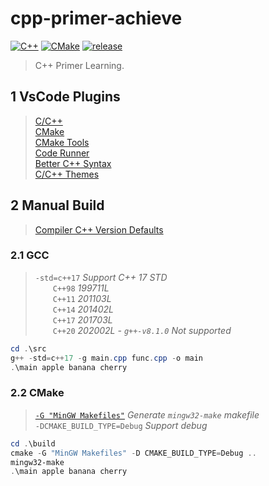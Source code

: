 # cpp-primer-achieve

[![C++](https://img.shields.io/badge/C++-17-brightgreen.svg?style=flat&logo=cplusplus)](https://isocpp.org)
[![CMake](https://img.shields.io/badge/CMake-3.21.4-brightgreen.svg?style=flat&logo=cmake)](https://cmake.org/cmake/help/v3.21/guide/tutorial/index.html)
[![release](https://img.shields.io/badge/release-0.5.0-blue.svg)](https://github.com/aaric/cpp-primer-achieve/releases)

> C++ Primer Learning.

## 1 VsCode Plugins

> [C/C++](https://marketplace.visualstudio.com/items?itemName=ms-vscode.cpptools)  
> [CMake](https://marketplace.visualstudio.com/items?itemName=twxs.cmake)  
> [CMake Tools](https://marketplace.visualstudio.com/items?itemName=ms-vscode.cmake-tools)  
> [Code Runner](https://marketplace.visualstudio.com/items?itemName=formulahendry.code-runner)  
> [Better C++ Syntax](https://marketplace.visualstudio.com/items?itemName=jeff-hykin.better-cpp-syntax)  
> [C/C++ Themes](https://marketplace.visualstudio.com/items?itemName=ms-vscode.cpptools-themes)

## 2 Manual Build

> [Compiler C++ Version Defaults](https://gist.github.com/ax3l/53db9fa8a4f4c21ecc5c4100c0d93c94)

### 2.1 GCC

> `-std=c++17` *Support C++ 17 STD*  
> &emsp;&emsp;`C++98` *199711L*  
> &emsp;&emsp;`C++11` *201103L*  
> &emsp;&emsp;`C++14` *201402L*  
> &emsp;&emsp;`C++17` *201703L*  
> &emsp;&emsp;`C++20` *202002L - `g++-v8.1.0` Not supported*

```powershell
cd .\src
g++ -std=c++17 -g main.cpp func.cpp -o main
.\main apple banana cherry
```

### 2.2 CMake

> [`-G "MinGW Makefiles"`](https://cmake.org/cmake/help/v2.8.12/cmake.html#section_Generators) *Generate `mingw32-make` makefile*  
> `-DCMAKE_BUILD_TYPE=Debug` *Support debug*

```powershell
cd .\build
cmake -G "MinGW Makefiles" -D CMAKE_BUILD_TYPE=Debug ..
mingw32-make
.\main apple banana cherry
```
